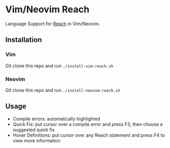 # Vim/Neovim Reach

Language Support for [Reach](https://reach.sh/) in Vim/Neovim. 

## Installation

### Vim

Git clone this repo and run `./install-vim-reach.sh`

### Neovim

Git clone this repo and run `./install-neovim-reach.sh`

## Usage

- Compile errors: automatically highlighted
- Quick Fix: put cursor over a compile error and press F3, then choose a suggested quick fix
- Hover Definitions: put cursor over any Reach statement and press F4 to view more information
